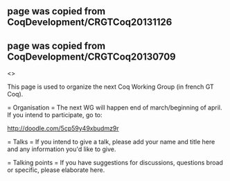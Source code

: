 ## page was copied from CoqDevelopment/CRGTCoq20131126
## page was copied from CoqDevelopment/CRGTCoq20130709
<<TableOfContents>>

This page is used to organize the next Coq Working Group (in french GT Coq).

= Organisation =
The next WG will happen end of march/beginning of april. If you intend to participate, go to:

  http://doodle.com/5cp59y49xbudmz9r

= Talks =
If you intend to give a talk, please add your name and title here and any information you'd like to give.

= Talking points =
If you have suggestions for discussions, questions broad or specific, please elaborate here.
